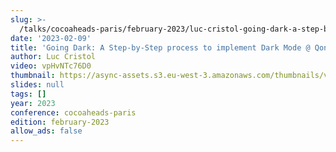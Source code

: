 ```yaml
---
slug: >-
  /talks/cocoaheads-paris/february-2023/luc-cristol-going-dark-a-step-by-step-process-to-implement-dark-mode-qonto
date: '2023-02-09'
title: 'Going Dark: A Step-by-Step process to implement Dark Mode @ Qonto'
author: Luc Cristol
video: vpHvNTc76D0
thumbnail: https://async-assets.s3.eu-west-3.amazonaws.com/thumbnails/vpHvNTc76D0.jpg
slides: null
tags: []
year: 2023
conference: cocoaheads-paris
edition: february-2023
allow_ads: false
---
```

